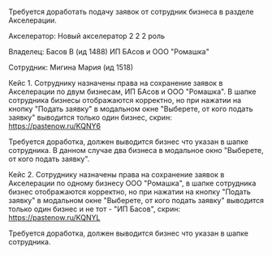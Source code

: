 Требуется доработать подачу заявок от сотрудник бизнеса в разделе Акселерации.

Акселератор: Новый акселератор 2 2 2 роль

Владелец: Басов В (ид 1488) ИП БАсов и ООО "Ромашка"

Сотрудник: Мигина Мария (ид 1518)

Кейс 1. Сотруднику назначены права на сохранение заявок в Акселерации по двум бизнесам, ИП БАсов и ООО "Ромашка". В шапке сотрудника бизнесы отображаются корректно, но при нажатии на кнопку "Подать заявку" в модальном окне "Выберете, от кого подать заявку" выводится только один бизнес, скрин: https://pastenow.ru/KQNY6

Требуется доработка, должен выводится бизнес что указан в шапке сотрудника. В данном случае два бизнеса в модальное окно "Выберете, от кого подать заявку".

Кейс 2. Сотруднику назначены права на сохранение заявок в Акселерации по одному бизнесу ООО "Ромашка", в шапке сотрудника бизнес отображаются корректно, но при нажатии на кнопку "Подать заявку" в модальном окне "Выберете, от кого подать заявку" выводится только один бизнес и не тот - "ИП Басов", скрин:   https://pastenow.ru/KQNYL

Требуется доработка, должен выводится бизнес что указан в шапке сотрудника. 